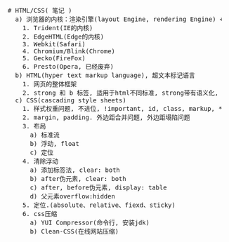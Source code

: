 <pre>
  # HTML/CSS( 笔记 )
    a) 浏览器的内核：渲染引擎(layout Engine, rendering Engine) + JS引擎
      1. Trident(IE的内核)
      2. EdgeHTML(Edge的内核) 
      3. Webkit(Safari)
      4. Chromium/Blink(Chrome)
      5. Gecko(FireFox)
      6. Presto(Opera, 已经废弃)
    b) HTML(hyper text markup language), 超文本标记语言
      1. 网页的整体框架
      2. strong 和 b 标签, 适用于html不同标准, strong带有语义化, b没有语义, 除之外还有3个
    c) CSS(cascading style sheets)
      1. 样式权重问题, 不进位, !important, id, class, markup, *,inherit
      2. margin, padding. 外边距合并问题, 外边距塌陷问题
      3. 布局
        a) 标准流
        b) 浮动, float
        c) 定位
      4. 清除浮动
        a) 添加标签法, clear: both
        b) after伪元素, clear: both
        c) after, before伪元素, display: table
        d) 父元素overflow:hidden
      5. 定位.(absolute、relative、fiexd、sticky)
      6. css压缩
        a) YUI Compressor(命令行, 安装jdk)
        b) Clean-CSS(在线网站压缩)
</pre>
